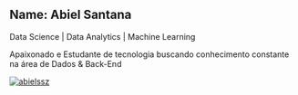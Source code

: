 ## Name: Abiel Santana

Data Science | Data Analytics | Machine Learning

Apaixonado e Estudante de tecnologia
buscando conhecimento constante na área de Dados & Back-End



[![abielssz](https://github-readme-stats.vercel.app/api?username=abielssz&theme=tokyonight)](https://github.com/anuraghazra/github-readme-stats)


